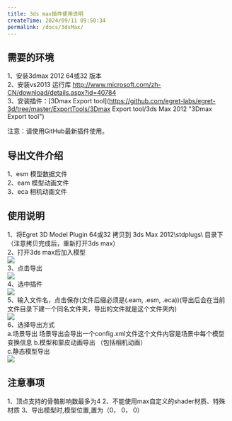 ```yaml
---
title: 3ds max插件使用说明
createTime: 2024/09/11 09:50:34
permalink: /docs/3dsMax/
---
```

## 需要的环境 ##
1、安装3dmax 2012 64或32 版本  
2、安装vs2013 运行库 http://www.microsoft.com/zh-CN/download/details.aspx?id=40784  
3、安装插件：[3Dmax Export tool](https://github.com/egret-labs/egret-3d/tree/master/ExportTools/3Dmax Export tool/3ds Max 2012 "3Dmax Export tool")

注意：请使用GitHub最新插件使用。

## 导出文件介绍 ##
1、esm 模型数据文件  
2、eam 模型动画文件  
3、eca 相机动画文件  

## 使用说明 ##
1、将Egret 3D Model Plugin 64或32 拷贝到 3ds Max 2012\stdplugs\  目录下（注意拷贝完成后，重新打开3ds max）  
2、打开3ds max后加入模型  
![](575cd9e8abcbf.png)  
3、点击导出  
![](575cd9e8c3a14.png)   
4、选中插件  
![](575cd9e8dc76d.png)   
5、输入文件名，点击保存(文件后缀必须是(.eam, .esm, .eca))(导出后会在当前文件目录下建一个同名文件夹，导出的文件就是这个文件夹内)  
![](5.png)  
6、选择导出方式   
	a.场景导出  场景导出会导出一个config.xml文件这个文件内容是场景中每个模型变换信息
	b.模型和蒙皮动画导出 （包括相机动画）  
	c.静态模型导出   
![](575cd9e909b38.png)   

## 注意事项 ##
1、顶点支持的骨骼影响数最多为4
2、不能使用max自定义的shader材质、特殊材质
3、导出模型时,模型位置,置为（0， 0， 0）